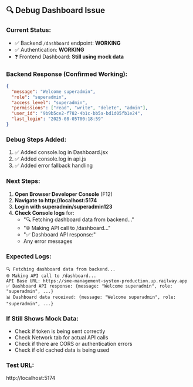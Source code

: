 ## 🔍 Debug Dashboard Issue

### Current Status:
- ✅ Backend `/dashboard` endpoint: **WORKING** 
- ✅ Authentication: **WORKING**
- ❓ Frontend Dashboard: **Still using mock data**

### Backend Response (Confirmed Working):
```json
{
  "message": "Welcome superadmin",
  "role": "superadmin", 
  "access_level": "superadmin",
  "permissions": ["read", "write", "delete", "admin"],
  "user_id": "9b9b5ce2-f782-4b1c-bb5a-bd1d05fb1e24",
  "last_login": "2025-08-05T00:18:59"
}
```

### Debug Steps Added:
1. ✅ Added console.log in Dashboard.jsx
2. ✅ Added console.log in api.js
3. ✅ Added error fallback handling

### Next Steps:
1. **Open Browser Developer Console** (F12)
2. **Navigate to http://localhost:5174** 
3. **Login with superadmin/superadmin123**
4. **Check Console logs** for:
   - "🔍 Fetching dashboard data from backend..."
   - "🌐 Making API call to /dashboard..."
   - "✅ Dashboard API response:" 
   - Any error messages

### Expected Logs:
```
🔍 Fetching dashboard data from backend...
🌐 Making API call to /dashboard...
API Base URL: https://sme-management-system-production.up.railway.app
✅ Dashboard API response: {message: "Welcome superadmin", role: "superadmin", ...}
📊 Dashboard data received: {message: "Welcome superadmin", role: "superadmin", ...}
```

### If Still Shows Mock Data:
- Check if token is being sent correctly
- Check Network tab for actual API calls
- Check if there are CORS or authentication errors
- Check if old cached data is being used

### Test URL:
http://localhost:5174
